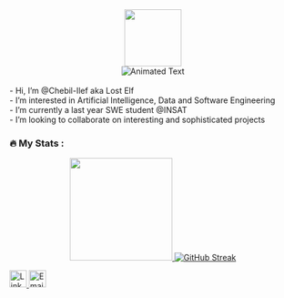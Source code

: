 <div id="header" align="center">
  <img src="https://media.tenor.com/0YM7OIetI8AAAAAi/busy-cansado.gif" width="100"/>
  <br/>
  <span>
    <img src="https://readme-typing-svg.demolab.com?font=Fira+Code&size=20&pause=1000&color=F79A1F&center=true&vCenter=true&width=380&lines=I+am+Ilef;Software+-+AI+-+Data+Enthusiast" alt="Animated Text"/>
  </span>
</div>

<br/>
- Hi, I’m @Chebil-Ilef aka Lost Elf <br/>
- I’m interested in Artificial Intelligence, Data and Software Engineering <br/>
- I’m currently a last year SWE student @INSAT <br/>
- I’m looking to collaborate on interesting and sophisticated projects <br/>

### 🔥 My Stats :
<p align="center">
<a href="https://github.com/Chebil-Ilef">
  <img height="180em" src="https://github-readme-stats-eight-theta.vercel.app/api?username=Chebil-Ilef&show_icons=true&include_all_commits=true&count_private=true"/>
 <img src="https://streak-stats.demolab.com/?user=Chebil-Ilef" alt="GitHub Streak" />
</a>
</p>

<div id="badges">
  <a href="https://www.linkedin.com/in/ilef-chebil-0b1ab227a/" target="_blank" rel="noreferrer">
    <img height="30px" src="https://img.shields.io/badge/LinkedIn-blue?style=for-the-badge&logo=linkedin&logoColor=white" alt="LinkedIn Badge"/>
  </a>
  <a href="mailto:ilef.chebil.ig@gmail.com" target="_blank" rel="noreferrer">
    <img height="30px" src="https://img.shields.io/badge/Email-D14836?style=for-the-badge&logo=gmail&logoColor=white" alt="Email Badge"/>
  </a>
</div>
